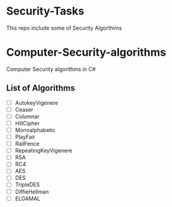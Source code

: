 # Security-Tasks
This repo include some of Security Algorthims
# Computer-Security-algorithms
Computer Security algorithms in C#

## List of Algorithms
- [ ] AutokeyVigenere
- [ ] Ceaser
- [ ] Columnar
- [ ] HillCipher
- [ ] Monoalphabetic
- [ ] PlayFair
- [ ] RailFence
- [ ] RepeatingKeyVigenere
- [ ] RSA
- [ ] RC4
- [ ] AES
- [ ] DES
- [ ] TripleDES
- [ ] DiffieHellman
- [ ] ELGAMAL
